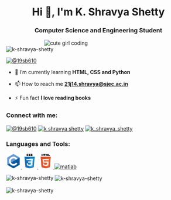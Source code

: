 <h1 align="center">Hi 👋, I'm K. Shravya Shetty</h1>
<h3 align="center">Computer Science and Engineering Student</h3>
<img align="right" alt="cute girl coding" width="400" src=https://cdn.dribbble.com/users/17707/screenshots/2413754/rrr.gif>
<p align="left"> <img src="https://komarev.com/ghpvc/?username=k-shravya-shetty&label=Profile%20views&color=0e75b6&style=flat" alt="k-shravya-shetty" /> </p>

<p align="left"> <a href="https://twitter.com/@19sb610" target="blank"><img src="https://img.shields.io/twitter/follow/@19sb610?logo=twitter&style=for-the-badge" alt="@19sb610" /></a> </p>

- 🌱 I’m currently learning **HTML, CSS and Python**

- 📫 How to reach me **21j14.shravya@sjec.ac.in**

- ⚡ Fun fact **I love reading books**

<h3 align="left">Connect with me:</h3>
<p align="left">
<a href="https://twitter.com/@19sb610" target="blank"><img align="center" src="https://raw.githubusercontent.com/rahuldkjain/github-profile-readme-generator/master/src/images/icons/Social/twitter.svg" alt="@19sb610" height="30" width="40" /></a>
<a href="https://linkedin.com/in/k shravya shetty" target="blank"><img align="center" src="https://raw.githubusercontent.com/rahuldkjain/github-profile-readme-generator/master/src/images/icons/Social/linked-in-alt.svg" alt="k shravya shetty" height="30" width="40" /></a>
<a href="https://instagram.com/k_shravya_shetty" target="blank"><img align="center" src="https://raw.githubusercontent.com/rahuldkjain/github-profile-readme-generator/master/src/images/icons/Social/instagram.svg" alt="k_shravya_shetty" height="30" width="40" /></a>
</p>

<h3 align="left">Languages and Tools:</h3>
<p align="left"> <a href="https://www.cprogramming.com/" target="_blank" rel="noreferrer"> <img src="https://raw.githubusercontent.com/devicons/devicon/master/icons/c/c-original.svg" alt="c" width="40" height="40"/> </a> <a href="https://www.w3schools.com/css/" target="_blank" rel="noreferrer"> <img src="https://raw.githubusercontent.com/devicons/devicon/master/icons/css3/css3-original-wordmark.svg" alt="css3" width="40" height="40"/> </a> <a href="https://www.w3.org/html/" target="_blank" rel="noreferrer"> <img src="https://raw.githubusercontent.com/devicons/devicon/master/icons/html5/html5-original-wordmark.svg" alt="html5" width="40" height="40"/> </a> <a href="https://www.mathworks.com/" target="_blank" rel="noreferrer"> <img src="https://upload.wikimedia.org/wikipedia/commons/2/21/Matlab_Logo.png" alt="matlab" width="40" height="40"/> </a> </p>

<p><img align="left" src="https://github-readme-stats.vercel.app/api/top-langs?username=k-shravya-shetty&show_icons=true&locale=en&layout=compact" alt="k-shravya-shetty" /></p>

<p>&nbsp;<img align="center" src="https://github-readme-stats.vercel.app/api?username=k-shravya-shetty&show_icons=true&locale=en" alt="k-shravya-shetty" /></p>

<p><img align="center" src="https://github-readme-streak-stats.herokuapp.com/?user=k-shravya-shetty&" alt="k-shravya-shetty" /></p>
